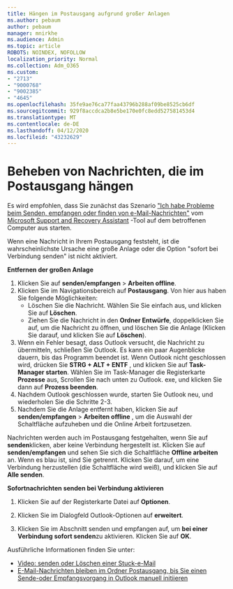 ```yaml
---
title: Hängen im Postausgang aufgrund großer Anlagen
ms.author: pebaum
author: pebaum
manager: mnirkhe
ms.audience: Admin
ms.topic: article
ROBOTS: NOINDEX, NOFOLLOW
localization_priority: Normal
ms.collection: Adm_O365
ms.custom:
- "2713"
- "9000768"
- "9002385"
- "4645"
ms.openlocfilehash: 35fe9ae76ca77faa43796b288af09be8525cb6df
ms.sourcegitcommit: 929f8accdca2b8e5be170e0fc8edd527581453d4
ms.translationtype: MT
ms.contentlocale: de-DE
ms.lasthandoff: 04/12/2020
ms.locfileid: "43232629"
---
```

# <a name="fix-messages-that-are-stuck-in-the-outbox"></a>Beheben von Nachrichten, die im Postausgang hängen

Es wird empfohlen, dass Sie zunächst das Szenario ["Ich habe Probleme beim Senden, empfangen oder finden von e-Mail-Nachrichten"](https://aka.ms/SaRA-OutlookSendReceive) vom [Microsoft Support and Recovery Assistant](https://diagnostics.office.com/#/) -Tool auf dem betroffenen Computer aus starten.

Wenn eine Nachricht in Ihrem Postausgang feststeht, ist die wahrscheinlichste Ursache eine große Anlage oder die Option "sofort bei Verbindung senden" ist nicht aktiviert.

**Entfernen der großen Anlage**

1. Klicken Sie auf **senden/empfangen** > **Arbeiten offline**. 
2. Klicken Sie im Navigationsbereich auf **Postausgang**. Von hier aus haben Sie folgende Möglichkeiten: 
    - Löschen Sie die Nachricht. Wählen Sie Sie einfach aus, und klicken Sie auf **Löschen**.
    - Ziehen Sie die Nachricht in den **Ordner Entwürfe**, doppelklicken Sie auf, um die Nachricht zu öffnen, und löschen Sie die Anlage (Klicken Sie darauf, und klicken Sie auf **Löschen**).
3. Wenn ein Fehler besagt, dass Outlook versucht, die Nachricht zu übermitteln, schließen Sie Outlook. Es kann ein paar Augenblicke dauern, bis das Programm beendet ist. Wenn Outlook nicht geschlossen wird, drücken Sie **STRG + ALT + ENTF** , und klicken Sie auf **Task-Manager starten**. Wählen Sie im Task-Manager die Registerkarte **Prozesse** aus, Scrollen Sie nach unten zu Outlook. exe, und klicken Sie dann auf **Prozess beenden**.
4. Nachdem Outlook geschlossen wurde, starten Sie Outlook neu, und wiederholen Sie die Schritte 2-3. 
5. Nachdem Sie die Anlage entfernt haben, klicken Sie auf **senden/empfangen** > **Arbeiten offline** , um die Auswahl der Schaltfläche aufzuheben und die Online Arbeit fortzusetzen. 

Nachrichten werden auch im Postausgang festgehalten, wenn Sie auf **senden**klicken, aber keine Verbindung hergestellt ist. Klicken Sie auf **senden/empfangen** und sehen Sie sich die Schaltfläche **Offline arbeiten** an. Wenn es blau ist, sind Sie getrennt. Klicken Sie darauf, um eine Verbindung herzustellen (die Schaltfläche wird weiß), und klicken Sie auf **Alle senden**.
 
**Sofortnachrichten senden bei Verbindung aktivieren**
 
1. Klicken Sie auf der Registerkarte Datei auf **Optionen**.

2. Klicken Sie im Dialogfeld Outlook-Optionen auf **erweitert**.

3. Klicken Sie im Abschnitt senden und empfangen auf, um **bei einer Verbindung sofort senden**zu aktivieren. Klicken Sie auf **OK**.
 
Ausführliche Informationen finden Sie unter:
- [Video: senden oder Löschen einer Stuck-e-Mail](https://support.office.com/article/Video-Send-or-delete-an-email-stuck-in-your-outbox-26d5d34a-4e5f-444a-a9e8-44db04a94dec) 
- [E-Mail-Nachrichten bleiben im Ordner Postausgang, bis Sie einen Sende-oder Empfangsvorgang in Outlook manuell initiieren](https://support.microsoft.com/help/2797572/email-stays-in-the-outbox-folder-until-you-manually-initiate-a-send-re)
